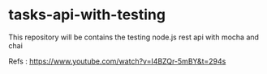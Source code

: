 # tasks-api-with-testing

This repository will be contains the testing node.js rest api with mocha and chai

Refs :
https://www.youtube.com/watch?v=I4BZQr-5mBY&t=294s
